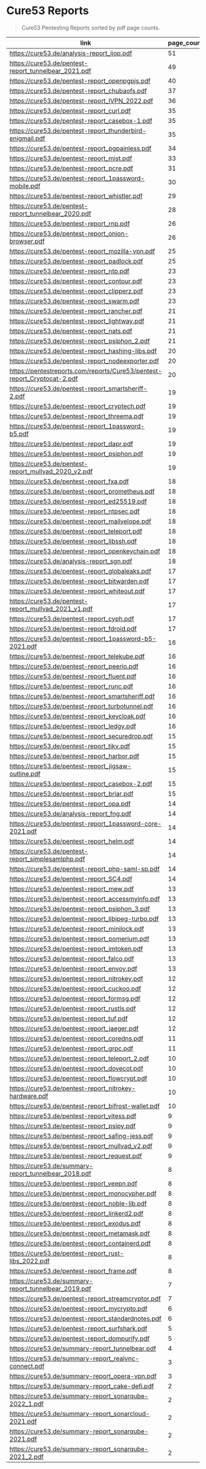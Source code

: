# Cure53 Reports

> Cure53 Pentesting Reports sorted by pdf page counts.

|  link                                                                      |  page_count  |
|----------------------------------------------------------------------------|--------------|
|  https://cure53.de/analysis-report_ijop.pdf                                |  51          |
|  https://cure53.de/pentest-report_tunnelbear_2021.pdf                      |  49          |
|  https://cure53.de/pentest-report_openpgpjs.pdf                            |  40          |
|  https://cure53.de/pentest-report_chubaofs.pdf                             |  37          |
|  https://cure53.de/pentest-report_IVPN_2022.pdf                            |  36          |
|  https://cure53.de/pentest-report_curl.pdf                                 |  35          |
|  https://cure53.de/pentest-report_casebox-1.pdf                            |  35          |
|  https://cure53.de/pentest-report_thunderbird-enigmail.pdf                 |  35          |
|  https://cure53.de/pentest-report_pgpainless.pdf                           |  34          |
|  https://cure53.de/pentest-report_mist.pdf                                 |  33          |
|  https://cure53.de/pentest-report_pcre.pdf                                 |  31          |
|  https://cure53.de/pentest-report_1password-mobile.pdf                     |  30          |
|  https://cure53.de/pentest-report_whistler.pdf                             |  29          |
|  https://cure53.de/pentest-report_tunnelbear_2020.pdf                      |  28          |
|  https://cure53.de/pentest-report_rnp.pdf                                  |  26          |
|  https://cure53.de/pentest-report_onion-browser.pdf                        |  26          |
|  https://cure53.de/pentest-report_mozilla-vpn.pdf                          |  25          |
|  https://cure53.de/pentest-report_padlock.pdf                              |  25          |
|  https://cure53.de/pentest-report_ntp.pdf                                  |  23          |
|  https://cure53.de/pentest-report_contour.pdf                              |  23          |
|  https://cure53.de/pentest-report_clipperz.pdf                             |  23          |
|  https://cure53.de/pentest-report_swarm.pdf                                |  23          |
|  https://cure53.de/pentest-report_rancher.pdf                              |  21          |
|  https://cure53.de/pentest-report_lightway.pdf                             |  21          |
|  https://cure53.de/pentest-report_nats.pdf                                 |  21          |
|  https://cure53.de/pentest-report_psiphon_2.pdf                            |  21          |
|  https://cure53.de/pentest-report_hashing-libs.pdf                         |  20          |
|  https://cure53.de/pentest-report_nodeexporter.pdf                         |  20          |
|  https://pentestreports.com/reports/Cure53/pentest-report_Cryptocat-2.pdf  |  20          |
|  https://cure53.de/pentest-report_smartsheriff-2.pdf                       |  19          |
|  https://cure53.de/pentest-report_cryptech.pdf                             |  19          |
|  https://cure53.de/pentest-report_threema.pdf                              |  19          |
|  https://cure53.de/pentest-report_1password-b5.pdf                         |  19          |
|  https://cure53.de/pentest-report_dapr.pdf                                 |  19          |
|  https://cure53.de/pentest-report_psiphon.pdf                              |  19          |
|  https://cure53.de/pentest-report_mullvad_2020_v2.pdf                      |  19          |
|  https://cure53.de/pentest-report_fxa.pdf                                  |  18          |
|  https://cure53.de/pentest-report_prometheus.pdf                           |  18          |
|  https://cure53.de/pentest-report_ed25519.pdf                              |  18          |
|  https://cure53.de/pentest-report_ntpsec.pdf                               |  18          |
|  https://cure53.de/pentest-report_mailvelope.pdf                           |  18          |
|  https://cure53.de/pentest-report_teleport.pdf                             |  18          |
|  https://cure53.de/pentest-report_libssh.pdf                               |  18          |
|  https://cure53.de/pentest-report_openkeychain.pdf                         |  18          |
|  https://cure53.de/analysis-report_sgn.pdf                                 |  18          |
|  https://cure53.de/pentest-report_globaleaks.pdf                           |  17          |
|  https://cure53.de/pentest-report_bitwarden.pdf                            |  17          |
|  https://cure53.de/pentest-report_whiteout.pdf                             |  17          |
|  https://cure53.de/pentest-report_mullvad_2021_v1.pdf                      |  17          |
|  https://cure53.de/pentest-report_cyph.pdf                                 |  17          |
|  https://cure53.de/pentest-report_fdroid.pdf                               |  17          |
|  https://cure53.de/pentest-report_1password-b5-2021.pdf                    |  16          |
|  https://cure53.de/pentest-report_telekube.pdf                             |  16          |
|  https://cure53.de/pentest-report_peerio.pdf                               |  16          |
|  https://cure53.de/pentest-report_fluent.pdf                               |  16          |
|  https://cure53.de/pentest-report_runc.pdf                                 |  16          |
|  https://cure53.de/pentest-report_smartsheriff.pdf                         |  16          |
|  https://cure53.de/pentest-report_turbotunnel.pdf                          |  16          |
|  https://cure53.de/pentest-report_keycloak.pdf                             |  16          |
|  https://cure53.de/pentest-report_ledgy.pdf                                |  16          |
|  https://cure53.de/pentest-report_securedrop.pdf                           |  15          |
|  https://cure53.de/pentest-report_tikv.pdf                                 |  15          |
|  https://cure53.de/pentest-report_harbor.pdf                               |  15          |
|  https://cure53.de/pentest-report_jigsaw-outline.pdf                       |  15          |
|  https://cure53.de/pentest-report_casebox-2.pdf                            |  15          |
|  https://cure53.de/pentest-report_briar.pdf                                |  15          |
|  https://cure53.de/pentest-report_opa.pdf                                  |  14          |
|  https://cure53.de/analysis-report_fng.pdf                                 |  14          |
|  https://cure53.de/pentest-report_1password-core-2021.pdf                  |  14          |
|  https://cure53.de/pentest-report_helm.pdf                                 |  14          |
|  https://cure53.de/pentest-report_simplesamlphp.pdf                        |  14          |
|  https://cure53.de/pentest-report_php-saml-sp.pdf                          |  14          |
|  https://cure53.de/pentest-report_SC4.pdf                                  |  14          |
|  https://cure53.de/pentest-report_mew.pdf                                  |  13          |
|  https://cure53.de/pentest-report_accessmyinfo.pdf                         |  13          |
|  https://cure53.de/pentest-report_psiphon_3.pdf                            |  13          |
|  https://cure53.de/pentest-report_libjpeg-turbo.pdf                        |  13          |
|  https://cure53.de/pentest-report_minilock.pdf                             |  13          |
|  https://cure53.de/pentest-report_pomerium.pdf                             |  13          |
|  https://cure53.de/pentest-report_imtoken.pdf                              |  13          |
|  https://cure53.de/pentest-report_falco.pdf                                |  13          |
|  https://cure53.de/pentest-report_envoy.pdf                                |  13          |
|  https://cure53.de/pentest-report_nitrokey.pdf                             |  12          |
|  https://cure53.de/pentest-report_cuckoo.pdf                               |  12          |
|  https://cure53.de/pentest-report_formsg.pdf                               |  12          |
|  https://cure53.de/pentest-report_rustls.pdf                               |  12          |
|  https://cure53.de/pentest-report_tuf.pdf                                  |  12          |
|  https://cure53.de/pentest-report_jaeger.pdf                               |  12          |
|  https://cure53.de/pentest-report_coredns.pdf                              |  11          |
|  https://cure53.de/pentest-report_grpc.pdf                                 |  11          |
|  https://cure53.de/pentest-report_teleport_2.pdf                           |  10          |
|  https://cure53.de/pentest-report_dovecot.pdf                              |  10          |
|  https://cure53.de/pentest-report_flowcrypt.pdf                            |  10          |
|  https://cure53.de/pentest-report_nitrokey-hardware.pdf                    |  10          |
|  https://cure53.de/pentest-report_bifrost-wallet.pdf                       |  10          |
|  https://cure53.de/pentest-report_vitess.pdf                               |  9           |
|  https://cure53.de/pentest-report_psipy.pdf                                |  9           |
|  https://cure53.de/pentest-report_safing-jess.pdf                          |  9           |
|  https://cure53.de/pentest-report_mullvad_v2.pdf                           |  9           |
|  https://cure53.de/pentest-report_request.pdf                              |  9           |
|  https://cure53.de/summary-report_tunnelbear_2018.pdf                      |  8           |
|  https://cure53.de/pentest-report_veepn.pdf                                |  8           |
|  https://cure53.de/pentest-report_monocypher.pdf                           |  8           |
|  https://cure53.de/pentest-report_noble-lib.pdf                            |  8           |
|  https://cure53.de/pentest-report_linkerd2.pdf                             |  8           |
|  https://cure53.de/pentest-report_exodus.pdf                               |  8           |
|  https://cure53.de/pentest-report_metamask.pdf                             |  8           |
|  https://cure53.de/pentest-report_containerd.pdf                           |  8           |
|  https://cure53.de/pentest-report_rust-libs_2022.pdf                       |  8           |
|  https://cure53.de/pentest-report_frame.pdf                                |  8           |
|  https://cure53.de/summary-report_tunnelbear_2019.pdf                      |  7           |
|  https://cure53.de/pentest-report_streamcryptor.pdf                        |  7           |
|  https://cure53.de/pentest-report_mycrypto.pdf                             |  6           |
|  https://cure53.de/pentest-report_standardnotes.pdf                        |  6           |
|  https://cure53.de/pentest-report_surfshark.pdf                            |  5           |
|  https://cure53.de/pentest-report_dompurify.pdf                            |  5           |
|  https://cure53.de/summary-report_tunnelbear.pdf                           |  4           |
|  https://cure53.de/summary-report_realvnc-connect.pdf                      |  3           |
|  https://cure53.de/summary-report_opera-vpn.pdf                            |  3           |
|  https://cure53.de/summary-report_cake-defi.pdf                            |  2           |
|  https://cure53.de/summary-report_sonarqube-2022_1.pdf                     |  2           |
|  https://cure53.de/summary-report_sonarcloud-2021.pdf                      |  2           |
|  https://cure53.de/summary-report_sonarqube-2021.pdf                       |  2           |
|  https://cure53.de/summary-report_sonarqube-2021_2.pdf                     |  2           |
